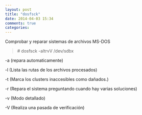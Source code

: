 ```yaml
---
layout: post
title: "dosfsck"
date: 2014-04-03 15:34
comments: true
categories: 
---
```

Comprobar y reparar sistemas de archivos MS-DOS

>\# dosfsck -altrvV /dev/sdbx

-a (repara automaticamente)

-l  (Lista las rutas de los archivos procesados)

-t  (Marca los clusters inaccesibles como dañados.)

-r  (Repara el sistema preguntando cuando hay varias soluciones)

-v  (Modo detallado)

-V  (Realiza una pasada de verificación)

